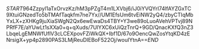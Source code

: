 $START$964Zzpyl1aTxOrvzKz/hM3pPZgT4m1LXVbj6/iJ0iYVQYrI74lfAYZGxTC9XtuiGNzedTo5bTMAfTaqkfm7ne7Yx//UM1EfsUm6tvEiNW2yQ4/zbyCTIqMbYxLX+zXHKg9juXiaSWgN2Qx6ewEwaDs4TBY+Y3we89oLuoAVehVPTvj89NPRfF7E/aYUwLt1sXXa0+q+qXuds/7UlYXC6xUiQzTnrQ+9GD/QnacKXfQ3nZ3LbqeLgEMNWfUflV3cLCEXpovFZiWkQX+Ibf1D/67o9OencQwZosYtqKD4zENrsigX+yp4p2890PAS3LMjReuDIEBoF522Oj/wouIYtnA==$END$
